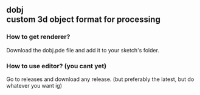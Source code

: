 dobj <br>
custom 3d object format for processing
-
### How to get renderer?
Download the dobj.pde file and add it to your sketch's folder.
### How to use editor? (you cant yet)
Go to releases and download any release. (but preferably the latest, but do whatever you want ig)
